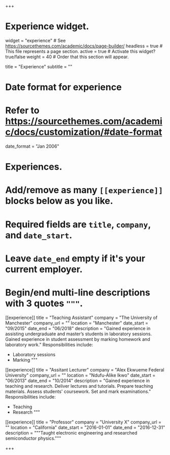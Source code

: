 +++
# Experience widget.
widget = "experience"  # See https://sourcethemes.com/academic/docs/page-builder/
headless = true  # This file represents a page section.
active = true  # Activate this widget? true/false
weight = 40  # Order that this section will appear.

title = "Experience"
subtitle = ""

# Date format for experience
#   Refer to https://sourcethemes.com/academic/docs/customization/#date-format
date_format = "Jan 2006"

# Experiences.
#   Add/remove as many `[[experience]]` blocks below as you like.
#   Required fields are `title`, `company`, and `date_start`.
#   Leave `date_end` empty if it's your current employer.
#   Begin/end multi-line descriptions with 3 quotes `"""`.
[[experience]]
  title = "Teaching Assistant"
  company = "The University of Manchester"
  company_url = ""
  location = "Manchester"
  date_start = "09/2015"
  date_end = "06/2018"
  description = "Gained experience in assisting undergraduate and master’s students in laboratory sessions. Gained experience in student assessment by marking homework and laboratory work."
  Responsibilities include:
  
  * Laboratory sessions
  * Marking
  """
  
[[experience]]
  title = "Assitant Lecturer"
  company = "Alex Ekwueme Federal University"
  company_url = ""
  location = "Ndufu-Alike Ikwo"
  date_start = "06/2013"
  date_end = "10/2014"
  description = "Gained experience in teaching and research. Deliver lectures and tutorials. Prepare teaching materials. Assess students' coursework. Set and mark examinations."
  Responsibilities include:
  
  * Teaching
  * Research
  """

[[experience]]
  title = "Professor"
  company = "University X"
  company_url = ""
  location = "California"
  date_start = "2016-01-01"
  date_end = "2016-12-31"
  description = """Taught electronic engineering and researched semiconductor physics."""

+++
